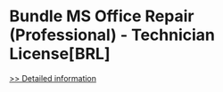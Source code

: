 # Bundle MS Office Repair (Professional) - Technician License[BRL]
[>> Detailed information](https://secure.element5.com/esales/product.html?productid=300384688&affiliateid=200057808)